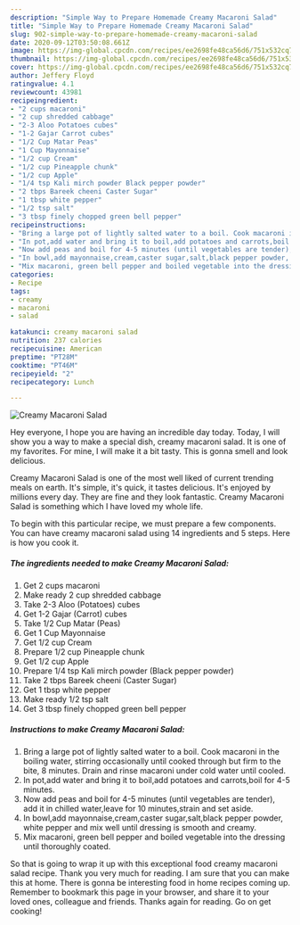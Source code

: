 ```yaml
---
description: "Simple Way to Prepare Homemade Creamy Macaroni Salad"
title: "Simple Way to Prepare Homemade Creamy Macaroni Salad"
slug: 902-simple-way-to-prepare-homemade-creamy-macaroni-salad
date: 2020-09-12T03:50:08.661Z
image: https://img-global.cpcdn.com/recipes/ee2698fe48ca56d6/751x532cq70/creamy-macaroni-salad-recipe-main-photo.jpg
thumbnail: https://img-global.cpcdn.com/recipes/ee2698fe48ca56d6/751x532cq70/creamy-macaroni-salad-recipe-main-photo.jpg
cover: https://img-global.cpcdn.com/recipes/ee2698fe48ca56d6/751x532cq70/creamy-macaroni-salad-recipe-main-photo.jpg
author: Jeffery Floyd
ratingvalue: 4.1
reviewcount: 43981
recipeingredient:
- "2 cups macaroni"
- "2 cup shredded cabbage"
- "2-3 Aloo Potatoes cubes"
- "1-2 Gajar Carrot cubes"
- "1/2 Cup Matar Peas"
- "1 Cup Mayonnaise"
- "1/2 cup Cream"
- "1/2 cup Pineapple chunk"
- "1/2 cup Apple"
- "1/4 tsp Kali mirch powder Black pepper powder"
- "2 tbps Bareek cheeni Caster Sugar"
- "1 tbsp white pepper"
- "1/2 tsp salt"
- "3 tbsp finely chopped green bell pepper"
recipeinstructions:
- "Bring a large pot of lightly salted water to a boil. Cook macaroni in the boiling water, stirring occasionally until cooked through but firm to the bite, 8 minutes. Drain and rinse macaroni under cold water until cooled."
- "In pot,add water and bring it to boil,add potatoes and carrots,boil for 4-5 minutes."
- "Now add peas and boil for 4-5 minutes (until vegetables are tender), add it in chilled water,leave for 10 minutes,strain and set aside."
- "In bowl,add mayonnaise,cream,caster sugar,salt,black pepper powder, white pepper and mix well until dressing is smooth and creamy."
- "Mix macaroni, green bell pepper and boiled vegetable into the dressing until thoroughly coated."
categories:
- Recipe
tags:
- creamy
- macaroni
- salad

katakunci: creamy macaroni salad 
nutrition: 237 calories
recipecuisine: American
preptime: "PT28M"
cooktime: "PT46M"
recipeyield: "2"
recipecategory: Lunch

---
```



![Creamy Macaroni Salad](https://img-global.cpcdn.com/recipes/ee2698fe48ca56d6/751x532cq70/creamy-macaroni-salad-recipe-main-photo.jpg)

Hey everyone, I hope you are having an incredible day today. Today, I will show you a way to make a special dish, creamy macaroni salad. It is one of my favorites. For mine, I will make it a bit tasty. This is gonna smell and look delicious.

Creamy Macaroni Salad is one of the most well liked of current trending meals on earth. It's simple, it's quick, it tastes delicious. It's enjoyed by millions every day. They are fine and they look fantastic. Creamy Macaroni Salad is something which I have loved my whole life.




To begin with this particular recipe, we must prepare a few components. You can have creamy macaroni salad using 14 ingredients and 5 steps. Here is how you cook it.

<!--inarticleads1-->

##### The ingredients needed to make Creamy Macaroni Salad:

1. Get 2 cups macaroni
1. Make ready 2 cup shredded cabbage
1. Take 2-3 Aloo (Potatoes) cubes
1. Get 1-2 Gajar (Carrot) cubes
1. Take 1/2 Cup Matar (Peas)
1. Get 1 Cup Mayonnaise
1. Get 1/2 cup Cream
1. Prepare 1/2 cup Pineapple chunk
1. Get 1/2 cup Apple
1. Prepare 1/4 tsp Kali mirch powder (Black pepper powder)
1. Take 2 tbps Bareek cheeni (Caster Sugar)
1. Get 1 tbsp white pepper
1. Make ready 1/2 tsp salt
1. Get 3 tbsp finely chopped green bell pepper




<!--inarticleads2-->

##### Instructions to make Creamy Macaroni Salad:

1. Bring a large pot of lightly salted water to a boil. Cook macaroni in the boiling water, stirring occasionally until cooked through but firm to the bite, 8 minutes. Drain and rinse macaroni under cold water until cooled.
1. In pot,add water and bring it to boil,add potatoes and carrots,boil for 4-5 minutes.
1. Now add peas and boil for 4-5 minutes (until vegetables are tender), add it in chilled water,leave for 10 minutes,strain and set aside.
1. In bowl,add mayonnaise,cream,caster sugar,salt,black pepper powder, white pepper and mix well until dressing is smooth and creamy.
1. Mix macaroni, green bell pepper and boiled vegetable into the dressing until thoroughly coated.




So that is going to wrap it up with this exceptional food creamy macaroni salad recipe. Thank you very much for reading. I am sure that you can make this at home. There is gonna be interesting food in home recipes coming up. Remember to bookmark this page in your browser, and share it to your loved ones, colleague and friends. Thanks again for reading. Go on get cooking!
